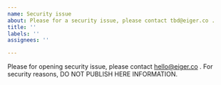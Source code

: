 ```yaml
---
name: Security issue
about: Please for a security issue, please contact tbd@eiger.co .
title: ''
labels: ''
assignees: ''

---
```


Please for opening security issue, please contact hello@eiger.co . For security reasons, DO NOT PUBLISH HERE INFORMATION.
